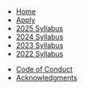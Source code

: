 <!-- docs/_sidebar.md -->

- [Home](/)
- [Apply](apply.md "Apply")
- [2025 Syllabus](2025/README.md)
- [2024 Syllabus](2024/README.md)
- [2023 Syllabus](2023/ "2023")
- [2022 Syllabus](2022/ "2022")
<!-- - [Resources](resources.md "Resources") -->
- [Code of Conduct](code-of-conduct.md "Code of Conduct")
- [Acknowledgments](acknowledgments "Acknowledgements")
